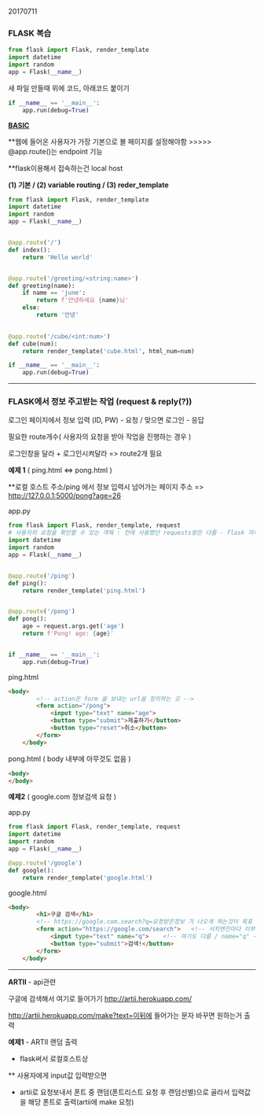 20170711

### FLASK 복습

```python
from flask import Flask, render_template
import datetime
import random
app = Flask(__name__)
```

새 파일 만들때 위에 코드, 아래코드 붙이기

```python
if __name__ == '__main__':
    app.run(debug=True)
```



<u>**BASIC**</u>

**웹에 들어온 사용자가 가장 기본으로 볼 페이지를 설정해야함		>>>>>		@app.route()는 endpoint 기능

**flask이용해서 접속하는건 local host



**(1) 기본	 / 	(2) variable routing	 /	 (3) reder_template**

```python
from flask import Flask, render_template
import datetime
import random
app = Flask(__name__)


@app.route('/')
def index():
    return 'Hello world'


@app.route('/greeting/<string:name>')
def greeting(name):
    if name == 'june':
        return f'안녕하세요 {name}님'
    else:
        return '안녕'
    

@app.route('/cube/<int:num>')
def cube(num):
    return render_template('cube.html', html_num=num)

if __name__ == '__main__':
    app.run(debug=True)
```

--------------------------------------------------------------------------------



### FLASK에서  정보 주고받는 작업 (request & reply(?))

로그인 페이지에서 정보 입력 (ID, PW) - 요청	/	맞으면 로그인 - 응답



필요한 route개수( 사용자의 요청을 받아 작업을 진행하는 경우 )

로그인창을 달라	+	로그인시켜달라	=>	route2개 필요 



**예제 1**	( ping.html	<=>	pong.html )

**로컬 호스트 주소/ping 에서 정보 입력시 넘어가는 페이지 주소 => http://127.0.0.1:5000/pong?age=26

app.py

```python
from flask import Flask, render_template, request  
# 사용자의 요청을 확인할 수 있는 객체 : 전에 사용했던 requests랑은 다름 - flask 자체에서 제공되는 것
import datetime
import random
app = Flask(__name__)


@app.route('/ping')
def ping():
    return render_template('ping.html')


@app.route('/pong')
def pong():
    age = request.args.get('age')
    return f'Pong! age: {age}'


if __name__ == '__main__':
    app.run(debug=True)
```



ping.html

```html
<body>
        <!-- action은 form 을 보내는 url을 정의하는 곳 -->
        <form action="/pong">           
            <input type="text" name="age">
            <button type="submit">제출하기</button>
            <button type="reset">취소</button>
        </form>
    </body>
```



pong.html	( body 내부에 아무것도 없음 )

```html
<body>
</body>
```



**예제2** ( google.com 정보검색 요청 )

app.py

```python
from flask import Flask, render_template, request
import datetime
import random
app = Flask(__name__)

@app.route('/google')
def google():
    return render_template('google.html')
```

google.html

```html
<body>
        <h1>구글 검색</h1>
        <!-- https://google.com.search?q=요청받은정보 가 나오게 하는것이 목표 -->
        <form action="https://google.com/search">	<!-- 서치엔진마다 이부분 다름 -->
            <input type="text" name="q">	<!-- 여기도 다름 / name="q" -->
            <button type="submit">검색!</button>
        </form>
    </body>
```

--------------------------------------------------------------------------------

**ARTII**	-	api관련

구글에 검색해서 여기로 들어가기	http://artii.herokuapp.com/

http://artii.herokuapp.com/make?text=이뒤에 들어가는 문자 바꾸면 원하는거 출력



**예제1** -  ARTII 랜덤 출력

* flask써서 로컬호스트상

 ** 사용자에게 input값 입력받으면

* artii로 요청보내서 폰트 중 랜덤(폰트리스트 요청 후 랜덤선별)으로 골라서 입력값을 해당 폰트로 출력(artii에 make 요청)